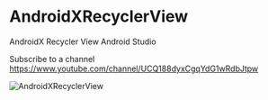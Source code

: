 # AndroidXRecyclerView
AndroidX Recycler View Android Studio

Subscribe to a channel
https://www.youtube.com/channel/UCQ188dyxCgqYdG1wRdbJtpw

![AndroidXRecyclerView](https://user-images.githubusercontent.com/71060268/92989422-dff6a380-f4f1-11ea-8594-ce4a2845a937.png)
